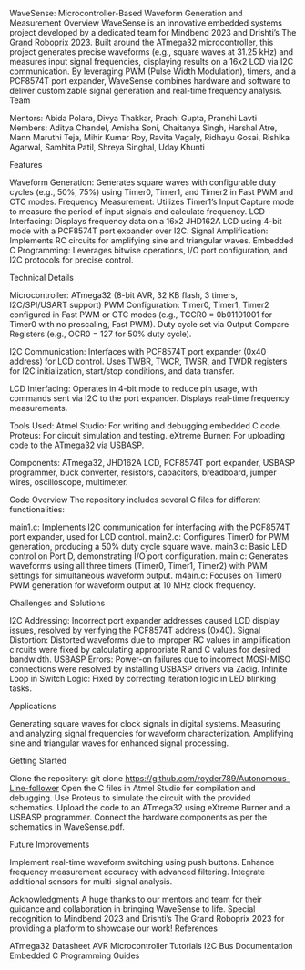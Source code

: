 WaveSense: Microcontroller-Based Waveform Generation and Measurement
Overview
WaveSense is an innovative embedded systems project developed by a dedicated team for Mindbend 2023 and Drishti’s The Grand Roboprix 2023. Built around the ATmega32 microcontroller, this project generates precise waveforms (e.g., square waves at 31.25 kHz) and measures input signal frequencies, displaying results on a 16x2 LCD via I2C communication. By leveraging PWM (Pulse Width Modulation), timers, and a PCF8574T port expander, WaveSense combines hardware and software to deliver customizable signal generation and real-time frequency analysis.
Team

Mentors: Abida Polara, Divya Thakkar, Prachi Gupta, Pranshi Lavti
Members: Aditya Chandel, Amisha Soni, Chaitanya Singh, Harshal Atre, Mann Maruthi Teja, Mihir Kumar Roy, Ravita Vagaly, Ridhayu Gosai, Rishika Agarwal, Samhita Patil, Shreya Singhal, Uday Khunti

Features

Waveform Generation: Generates square waves with configurable duty cycles (e.g., 50%, 75%) using Timer0, Timer1, and Timer2 in Fast PWM and CTC modes.
Frequency Measurement: Utilizes Timer1’s Input Capture mode to measure the period of input signals and calculate frequency.
LCD Interfacing: Displays frequency data on a 16x2 JHD162A LCD using 4-bit mode with a PCF8574T port expander over I2C.
Signal Amplification: Implements RC circuits for amplifying sine and triangular waves.
Embedded C Programming: Leverages bitwise operations, I/O port configuration, and I2C protocols for precise control.

Technical Details

Microcontroller: ATmega32 (8-bit AVR, 32 KB flash, 3 timers, I2C/SPI/USART support)
PWM Configuration:
Timer0, Timer1, Timer2 configured in Fast PWM or CTC modes (e.g., TCCR0 = 0b01101001 for Timer0 with no prescaling, Fast PWM).
Duty cycle set via Output Compare Registers (e.g., OCR0 = 127 for 50% duty cycle).


I2C Communication:
Interfaces with PCF8574T port expander (0x40 address) for LCD control.
Uses TWBR, TWCR, TWSR, and TWDR registers for I2C initialization, start/stop conditions, and data transfer.


LCD Interfacing:
Operates in 4-bit mode to reduce pin usage, with commands sent via I2C to the port expander.
Displays real-time frequency measurements.


Tools Used:
Atmel Studio: For writing and debugging embedded C code.
Proteus: For circuit simulation and testing.
eXtreme Burner: For uploading code to the ATmega32 via USBASP.


Components:
ATmega32, JHD162A LCD, PCF8574T port expander, USBASP programmer, buck converter, resistors, capacitors, breadboard, jumper wires, oscilloscope, multimeter.



Code Overview
The repository includes several C files for different functionalities:

main1.c: Implements I2C communication for interfacing with the PCF8574T port expander, used for LCD control.
main2.c: Configures Timer0 for PWM generation, producing a 50% duty cycle square wave.
main3.c: Basic LED control on Port D, demonstrating I/O port configuration.
main.c: Generates waveforms using all three timers (Timer0, Timer1, Timer2) with PWM settings for simultaneous waveform output.
m4ain.c: Focuses on Timer0 PWM generation for waveform output at 10 MHz clock frequency.

Challenges and Solutions

I2C Addressing: Incorrect port expander addresses caused LCD display issues, resolved by verifying the PCF8574T address (0x40).
Signal Distortion: Distorted waveforms due to improper RC values in amplification circuits were fixed by calculating appropriate R and C values for desired bandwidth.
USBASP Errors: Power-on failures due to incorrect MOSI-MISO connections were resolved by installing USBASP drivers via Zadig.
Infinite Loop in Switch Logic: Fixed by correcting iteration logic in LED blinking tasks.

Applications

Generating square waves for clock signals in digital systems.
Measuring and analyzing signal frequencies for waveform characterization.
Amplifying sine and triangular waves for enhanced signal processing.



Getting Started

Clone the repository: git clone https://github.com/royder789/Autonomous-Line-follower
Open the C files in Atmel Studio for compilation and debugging.
Use Proteus to simulate the circuit with the provided schematics.
Upload the code to an ATmega32 using eXtreme Burner and a USBASP programmer.
Connect the hardware components as per the schematics in WaveSense.pdf.

Future Improvements

Implement real-time waveform switching using push buttons.
Enhance frequency measurement accuracy with advanced filtering.
Integrate additional sensors for multi-signal analysis.

Acknowledgments
A huge thanks to our mentors and team for their guidance and collaboration in bringing WaveSense to life. Special recognition to Mindbend 2023 and Drishti’s The Grand Roboprix 2023 for providing a platform to showcase our work!
References

ATmega32 Datasheet
AVR Microcontroller Tutorials
I2C Bus Documentation
Embedded C Programming Guides

